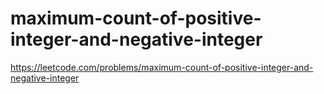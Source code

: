 # maximum-count-of-positive-integer-and-negative-integer

https://leetcode.com/problems/maximum-count-of-positive-integer-and-negative-integer
